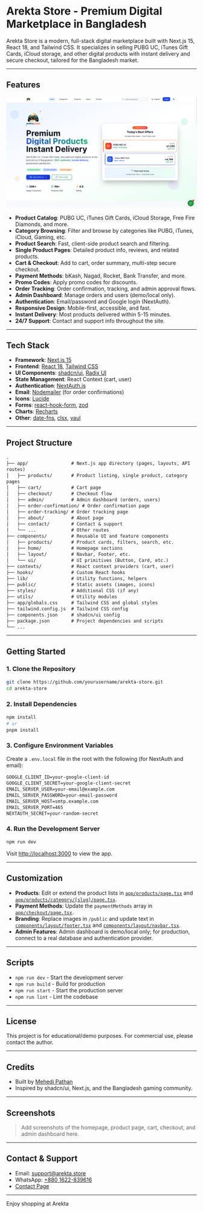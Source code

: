 # Arekta Store - Premium Digital Marketplace in Bangladesh

Arekta Store is a modern, full-stack digital marketplace built with Next.js 15, React 18, and Tailwind CSS. It specializes in selling PUBG UC, iTunes Gift Cards, iCloud storage, and other digital products with instant delivery and secure checkout, tailored for the Bangladesh market.

---

## Features

![arekta store- gaming coin buy sell](landing-image.png)

- **Product Catalog**: PUBG UC, iTunes Gift Cards, iCloud Storage, Free Fire Diamonds, and more.
- **Category Browsing**: Filter and browse by categories like PUBG, iTunes, iCloud, Gaming, etc.
- **Product Search**: Fast, client-side product search and filtering.
- **Single Product Pages**: Detailed product info, reviews, and related products.
- **Cart & Checkout**: Add to cart, order summary, multi-step secure checkout.
- **Payment Methods**: bKash, Nagad, Rocket, Bank Transfer, and more.
- **Promo Codes**: Apply promo codes for discounts.
- **Order Tracking**: Order confirmation, tracking, and admin approval flows.
- **Admin Dashboard**: Manage orders and users (demo/local only).
- **Authentication**: Email/password and Google login (NextAuth).
- **Responsive Design**: Mobile-first, accessible, and fast.
- **Instant Delivery**: Most products delivered within 5-15 minutes.
- **24/7 Support**: Contact and support info throughout the site.

---

## Tech Stack

- **Framework**: [Next.js 15](https://nextjs.org/)
- **Frontend**: [React 18](https://react.dev/), [Tailwind CSS](https://tailwindcss.com/)
- **UI Components**: [shadcn/ui](https://ui.shadcn.com/), [Radix UI](https://www.radix-ui.com/)
- **State Management**: React Context (cart, user)
- **Authentication**: [NextAuth.js](https://next-auth.js.org/)
- **Email**: [Nodemailer](https://nodemailer.com/) (for order confirmations)
- **Icons**: [Lucide](https://lucide.dev/)
- **Forms**: [react-hook-form](https://react-hook-form.com/), [zod](https://zod.dev/)
- **Charts**: [Recharts](https://recharts.org/)
- **Other**: [date-fns](https://date-fns.org/), [clsx](https://github.com/lukeed/clsx), [vaul](https://vaul.dev/)

---

## Project Structure

```
.
├── app/                # Next.js app directory (pages, layouts, API routes)
│   ├── products/       # Product listing, single product, category pages
│   ├── cart/           # Cart page
│   ├── checkout/       # Checkout flow
│   ├── admin/          # Admin dashboard (orders, users)
│   ├── order-confirmation/ # Order confirmation page
│   ├── order-tracking/ # Order tracking page
│   ├── about/          # About page
│   ├── contact/        # Contact & support
│   └── ...             # Other routes
├── components/         # Reusable UI and feature components
│   ├── products/       # Product cards, filters, search, etc.
│   ├── home/           # Homepage sections
│   ├── layout/         # Navbar, Footer, etc.
│   └── ui/             # UI primitives (Button, Card, etc.)
├── contexts/           # React context providers (cart, user)
├── hooks/              # Custom React hooks
├── lib/                # Utility functions, helpers
├── public/             # Static assets (images, icons)
├── styles/             # Additional CSS (if any)
├── utils/              # Utility modules
├── app/globals.css     # Tailwind CSS and global styles
├── tailwind.config.js  # Tailwind CSS config
├── components.json     # shadcn/ui config
├── package.json        # Project dependencies and scripts
└── ...
```

---

## Getting Started

### 1. Clone the Repository

```sh
git clone https://github.com/yourusername/arekta-store.git
cd arekta-store
```

### 2. Install Dependencies

```sh
npm install
# or
pnpm install
```

### 3. Configure Environment Variables

Create a `.env.local` file in the root with the following (for NextAuth and email):

```
GOOGLE_CLIENT_ID=your-google-client-id
GOOGLE_CLIENT_SECRET=your-google-client-secret
EMAIL_SERVER_USER=your-email@example.com
EMAIL_SERVER_PASSWORD=your-email-password
EMAIL_SERVER_HOST=smtp.example.com
EMAIL_SERVER_PORT=465
NEXTAUTH_SECRET=your-random-secret
```

### 4. Run the Development Server

```sh
npm run dev
```

Visit [http://localhost:3000](http://localhost:3000) to view the app.

---

## Customization

- **Products**: Edit or extend the product lists in [`app/products/page.tsx`](app/products/page.tsx) and [`app/products/category/[slug]/page.tsx`](app/products/category/[slug]/page.tsx).
- **Payment Methods**: Update the `paymentMethods` array in [`app/checkout/page.tsx`](app/checkout/page.tsx).
- **Branding**: Replace images in `/public` and update text in [`components/layout/footer.tsx`](components/layout/footer.tsx) and [`components/layout/navbar.tsx`](components/layout/navbar.tsx).
- **Admin Features**: Admin dashboard is demo/local only; for production, connect to a real database and authentication provider.

---

## Scripts

- `npm run dev` - Start the development server
- `npm run build` - Build for production
- `npm run start` - Start the production server
- `npm run lint` - Lint the codebase

---

## License

This project is for educational/demo purposes. For commercial use, please contact the author.

---

## Credits

- Built by [Mehedi Pathan](https://mehedipathan.online)
- Inspired by shadcn/ui, Next.js, and the Bangladesh gaming community.

---

## Screenshots

> Add screenshots of the homepage, product page, cart, checkout, and admin dashboard here.

---

## Contact & Support

- Email: [support@arekta.store](mailto:support@arekta.store)
- WhatsApp: [+880 1622-839616](https://wa.me/8801622839616)
- [Contact Page](/contact)

---

Enjoy shopping at Arekta